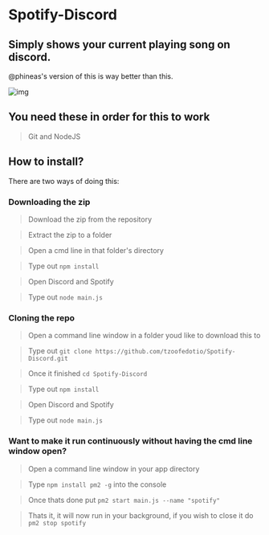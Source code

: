 # Spotify-Discord
## Simply shows your current playing song on discord.
@phineas's version of this is way better than this.


![img](https://apple.isgay.lol/R9mYIgq.png)

## You need these in order for this to work
>Git and NodeJS

## How to install?
There are two ways of doing this:


### Downloading the zip


>Download the zip from the repository

>Extract the zip to a folder

>Open a cmd line in that folder's directory

>Type out ```npm install```

>Open Discord and Spotify

>Type out ```node main.js```


### Cloning the repo

>Open a command line window in a folder youd like to download this to

>Type out ```git clone https://github.com/tzoofedotio/Spotify-Discord.git```

>Once it finished ```cd Spotify-Discord```

>Type out ```npm install```

>Open Discord and Spotify

>Type out ```node main.js```


### Want to make it run continuously without having the cmd line window open?

>Open a command line window in your app directory

>Type ```npm install pm2 -g``` into the console

>Once thats done put ```pm2 start main.js --name "spotify"```

>Thats it, it will now run in your background, if you wish to close it do ```pm2 stop spotify```
